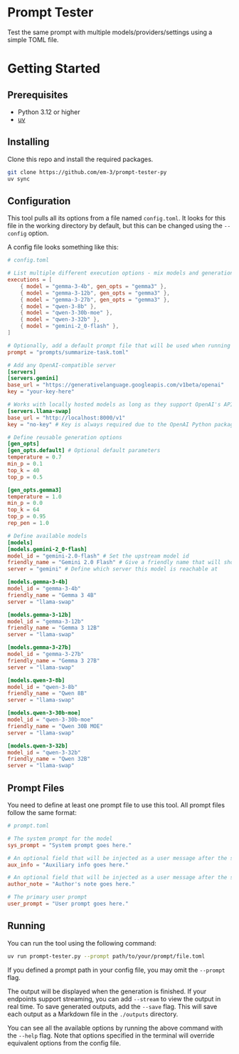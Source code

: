 # Prompt Tester

Test the same prompt with multiple models/providers/settings using a simple TOML file.

# Getting Started

## Prerequisites

- Python 3.12 or higher
- [uv](https://docs.astral.sh/uv/)

## Installing

Clone this repo and install the required packages.

```bash
git clone https://github.com/em-3/prompt-tester-py
uv sync
```

## Configuration

This tool pulls all its options from a file named `config.toml`. It looks for this file in the working directory by default, but this can be changed using the `--config` option.

A config file looks something like this:

```toml
# config.toml

# List multiple different execution options - mix models and generation options. The script will attempt to run them in the order listed.
executions = [
    { model = "gemma-3-4b", gen_opts = "gemma3" },
    { model = "gemma-3-12b", gen_opts = "gemma3" },
    { model = "gemma-3-27b", gen_opts = "gemma3" },
    { model = "qwen-3-8b" },
    { model = "qwen-3-30b-moe" },
    { model = "qwen-3-32b" },
    { model = "gemini-2_0-flash" },
]

# Optionally, add a default prompt file that will be used when running without arguments
prompt = "prompts/summarize-task.toml"

# Add any OpenAI-compatible server
[servers]
[servers.gemini]
base_url = "https://generativelanguage.googleapis.com/v1beta/openai"
key = "your-key-here"

# Works with locally hosted models as long as they support OpenAI's API
[servers.llama-swap]
base_url = "http://localhost:8000/v1"
key = "no-key" # Key is always required due to the OpenAI Python package

# Define reusable generation options
[gen_opts]
[gen_opts.default] # Optional default parameters
temperature = 0.7
min_p = 0.1
top_k = 40
top_p = 0.5

[gen_opts.gemma3]
temperature = 1.0
min_p = 0.0
top_k = 64
top_p = 0.95
rep_pen = 1.0

# Define available models
[models]
[models.gemini-2_0-flash]
model_id = "gemini-2.0-flash" # Set the upstream model id
friendly_name = "Gemini 2.0 Flash" # Give a friendly name that will show up in logs and be used to name saved output files
server = "gemini" # Define which server this model is reachable at

[models.gemma-3-4b]
model_id = "gemma-3-4b"
friendly_name = "Gemma 3 4B"
server = "llama-swap"

[models.gemma-3-12b]
model_id = "gemma-3-12b"
friendly_name = "Gemma 3 12B"
server = "llama-swap"

[models.gemma-3-27b]
model_id = "gemma-3-27b"
friendly_name = "Gemma 3 27B"
server = "llama-swap"

[models.qwen-3-8b]
model_id = "qwen-3-8b"
friendly_name = "Qwen 8B"
server = "llama-swap"

[models.qwen-3-30b-moe]
model_id = "qwen-3-30b-moe"
friendly_name = "Qwen 30B MOE"
server = "llama-swap"

[models.qwen-3-32b]
model_id = "qwen-3-32b"
friendly_name = "Qwen 32B"
server = "llama-swap"
```

## Prompt Files

You need to define at least one prompt file to use this tool. All prompt files follow the same format:

```toml
# prompt.toml

# The system prompt for the model
sys_prompt = "System prompt goes here."

# An optional field that will be injected as a user message after the system prompt. Use it to include extra system context that doesn't fit into the system prompt (e.g., world info for story prompts).
aux_info = "Auxiliary info goes here."

# An optional field that will be injected as a user message after the system prompt. Use it to include any extra context that might not fit into the system or auxiliary info fields.
author_note = "Author's note goes here."

# The primary user prompt
user_prompt = "User prompt goes here."
```

## Running

You can run the tool using the following command:

```bash
uv run prompt-tester.py --prompt path/to/your/prompt/file.toml
```

If you defined a prompt path in your config file, you may omit the `--prompt` flag.

The output will be displayed when the generation is finished. If your endpoints support streaming, you can add `--stream` to view the output in real time. To save generated outputs, add the `--save` flag. This will save each output as a Markdown file in the `./outputs` directory.

You can see all the available options by running the above command with the `--help` flag. Note that options specified in the terminal will override equivalent options from the config file.
